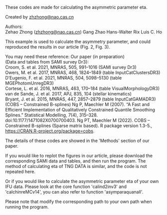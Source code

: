 These codes are made for calculating the asymmetric parameter eta.

Created by zhzhong@nao.cas.cn

Authors:    
Zehao Zhong (zhzhong@nao.cas.cn)
Gang Zhao
Hans-Walter Rix
Luis C. Ho

This example is used to calculate the asymmetry parameter, and could reproduced the results in our article (Fig. 2, Fig. 3).


You may need these reference:
Our paper (in preparation)    
(Data and tables from SAMI survey Dr3):   
Croom, S. et al. 2021, MNRAS, 505, 991–1016 (SAMI survey Dr3)   
Owers, M. et al. 2017, MNRAS, 468, 1824–1849 (table InputCatClustersDR3)    
D’Eugenio, F. et al. 2021, MNRAS, 504, 5098–5130 (table MGEPhotomUnregDR3)    
Cortese, L. et al. 2016, MNRAS, 463, 170–184 (table VisualMorphologyDR3)    
van de Sande, J. et al. 2017, APJ, 835, 104 (stellar kinematics)    
Bryant, J. et al. 2015, MNRAS, 447, 2857–2879 (table InputCatGAMADR3)
(COBS – Constrained B-splines)
Ng P, Maechler M (2007). “A Fast and Efficient Implementation of Qualitatively Constrained Quantile Smoothing Splines.” Statistical Modelling, 7(4), 315–328. doi:10.1177/1471082X0700700403.
Ng PT, Maechler M (2022). COBS – Constrained B-splines (Sparse matrix based). R package version 1.3-5., https://CRAN.R-project.org/package=cobs.

The details of these codes are showed in the 'Methods' section of our paper.

If you would like to replot the figures in our article, please download the 
corresponding SAMI data and tables, and then run the program. The method 
of calculating eta of TNG DATA is similar, and the code is not repeated here.

Or if you would like to calculate the asymmetric parameter eta of your 
own IFU data. Please look at the core function 'calind2inv3' and 'calchinreMCv14',
you can also refer to function 'asymparaquanall'.

Please note that modify the corresponding path to your own path when running the program.
